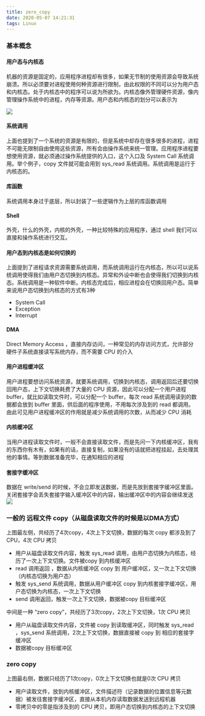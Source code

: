```yaml
---
title: zero_copy
date: 2020-05-07 14:21:31
tags: Linux
---
```


### 基本概念
#### 用户态与内核态
机器的资源是固定的，应用程序进程却有很多，如果无节制的使用资源会导致系统崩溃。所以必须要对进程使用何种资源进行限制，由此权限的不同可以分为用户态和内核态。处于内核态中的程序可以说为所欲为。内核态像外管理硬件资源，像内管理操作系统中的进程，内存等资源。用户态和内核态的划分可以表示为
<!--more-->
![](https://tva1.sinaimg.cn/large/007S8ZIlly1gejzon86ylj30wm0fu74w.jpg)

#### 系统调用
上面也提到了一个系统的资源是有限的，但是系统中却存在很多很多的进程，进程不可能无限制自由使用这些资源，所有会由操作系统来统一管理。应用程序进程要想使用资源，就必须通过操作系统提供的入口，这个入口及 System Call 系统调用。举个例子，copy 文件就可能会用到 sys_read 系统调用。系统调用是运行于内核态的。

#### 库函数
系统调用本身过于底层，所以封装了一些逻辑作为上层的库函数调用

#### Shell
外壳，什么的外壳，内核的外壳，一种比较特殊的应用程序，通过 shell 我们可以直接和操作系统进行交互。

#### 用户态到内核态是如何切换的
上面提到了进程请求资源需要系统调用，而系统调用运行在内核态，所以可以说系统调用使得我们由用户态切换到内核态。异常和外设中断也会使得我们切换到内核态。系统调用是一种软件中断。内核态完成后，相应进程会在切换回用户态。简单来说用户态切换到内核态的方式有3种
- System Call
- Exception
- Interrupt

#### DMA
Direct Memory Access ，直接内存访问，一种常见的内存访问方式，允许部分硬件子系统直接读写系统内存，而不需要 CPU 的介入

#### 用户进程缓冲区
用户进程要想访问系统资源，就要系统调用，切换到内核态，调用返回后还要切换回用户态，上下文切换耗费了大量的 CPU 资源，因此可以分配一个用户进程 buffer，就比如读取文件时，可以分配一个 buffer，每次 read 系统调用读到的数据都会放到 buffer 里面，供后面的程序使用，不用每次涉及到的 read 都调用。由此可见用户进程缓冲区的作用就是减少系统调用的次数，从而减少 CPU 消耗

#### 内核缓冲区
当用户进程读取文件时，一般不会直接读取文件，而是先问一下内核缓冲区，我有的东西你有木有，如果有的话，直接复制，如果没有的话就把进程挂起，去处理其他的事情。等到数据准备完毕，在通知相应的进程

#### 套接字缓冲区
数据在 write/send 的时候，不会立即发送数据，而是先放到套接字缓冲区里面。关闭套接字会丢失套接字输入缓冲区中的内容，输出缓冲区中的内容会继续发送
![](https://tva1.sinaimg.cn/large/007S8ZIlly1gejznqb24ej31830u0tdu.jpg)


### 一般的 远程文件 copy（从磁盘读取文件的时候是以DMA方式）
上图最左侧，共经历了4次copy，4次上下文切换，数据的每次 copy 都涉及到了 CPU，4次 CPU 拷贝

- 用户从磁盘读取文件内容，触发 sys_read 调用，由用户态切换为内核态，经历了一次上下文切换。文件被copy 到内核缓冲区
- read 调用返回 ，数据从内核缓冲区 copy 到 用户缓冲区，又一次上下文切换（内核态切换为用户态）
- 触发 sys_send 系统调用，数据从用户缓冲区 copy 到内核套接字缓冲区，用户态切换为内核态，一次上下文切换
- send 调用返回，触发一次上下文切换，数据被copy 目标缓冲区

中间是一种 “zero copy”，共经历了3次copy，2次上下文切换，1次 CPU 拷贝
- 用户从磁盘读取文件内容，文件被 copy 到读取缓冲区，同时触发 sys_read ，sys_send 系统调用，2次上下文切换，数据直接被 copy 到 相应的套接字缓冲区
- 数据被copy 目标缓冲区

### zero copy
上图最右侧，数据只经历了1次copy，0次上下文切换也就是0次 CPU 拷贝

- 用户读取文件，放到内核缓冲区，文件描述符（记录数据的位置信息等元数据）被发往套接字缓冲区，直接从本机内存读取数据发送到远程机器
- 零拷贝中的零是指涉及到的 CPU 拷贝，即用户态切换到内核态的上下文切换
